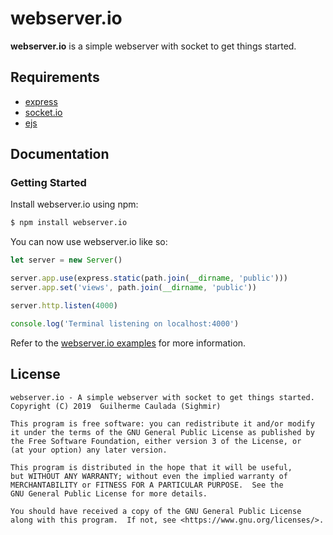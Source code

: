 # webserver.io #

**webserver.io** is a simple webserver with socket to get things started.

## Requirements
* [express](https://www.npmjs.com/package/express)
* [socket.io](https://www.npmjs.com/package/socket.io) 
* [ejs](https://www.npmjs.com/package/ejs)

## Documentation ##
### Getting Started

Install webserver.io using npm:

```bash
$ npm install webserver.io
```

You can now use webserver.io like so:

```js
let server = new Server()

server.app.use(express.static(path.join(__dirname, 'public')))
server.app.set('views', path.join(__dirname, 'public'))

server.http.listen(4000)

console.log('Terminal listening on localhost:4000')
```

Refer to the [webserver.io examples](https://github.com/Sighmir/webserver.io/tree/master/example) for more information.  

## License ##
```
webserver.io - A simple webserver with socket to get things started.
Copyright (C) 2019  Guilherme Caulada (Sighmir)

This program is free software: you can redistribute it and/or modify
it under the terms of the GNU General Public License as published by
the Free Software Foundation, either version 3 of the License, or
(at your option) any later version.

This program is distributed in the hope that it will be useful,
but WITHOUT ANY WARRANTY; without even the implied warranty of
MERCHANTABILITY or FITNESS FOR A PARTICULAR PURPOSE.  See the
GNU General Public License for more details.

You should have received a copy of the GNU General Public License
along with this program.  If not, see <https://www.gnu.org/licenses/>.
```
